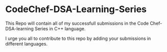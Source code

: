 # CodeChef-DSA-Learning-Series

This Repo will contain all of my successfull submissions in the Code Chef-DSA-learning Series in C++ language.

I urge you all to contribute to this repo by adding your submissions in different languages.
